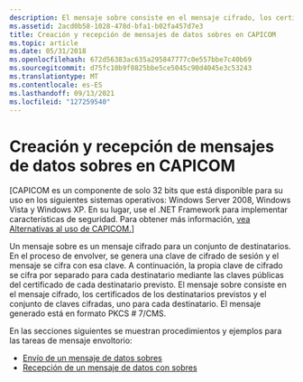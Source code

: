 ```yaml
---
description: El mensaje sobre consiste en el mensaje cifrado, los certificados de los destinatarios previstos y el conjunto de claves cifradas, uno para cada destinatario. El mensaje generado está en formato PKCS \# 7/CMS.
ms.assetid: 2acd0b58-1028-478d-bfa1-b02fa457d7e3
title: Creación y recepción de mensajes de datos sobres en CAPICOM
ms.topic: article
ms.date: 05/31/2018
ms.openlocfilehash: 672d56383ac635a295847777c0e557bbe7c40b69
ms.sourcegitcommit: d75fc10b9f0825bbe5ce5045c90d4045e3c53243
ms.translationtype: MT
ms.contentlocale: es-ES
ms.lasthandoff: 09/13/2021
ms.locfileid: "127259540"
---
```

# <a name="creating-and-receiving-enveloped-data-messages-in-capicom"></a>Creación y recepción de mensajes de datos sobres en CAPICOM

\[CAPICOM es un componente de solo 32 bits que está disponible para su uso en los siguientes sistemas operativos: Windows Server 2008, Windows Vista y Windows XP. En su lugar, use el .NET Framework para implementar características de seguridad. Para obtener más información, [vea Alternativas al uso de CAPICOM.](alternatives-to-using-capicom.md)\]

Un mensaje sobre es un mensaje cifrado para un conjunto de destinatarios. En el proceso de envolver, se genera una clave de cifrado de sesión y el mensaje se cifra con esa clave. A continuación, la propia clave de cifrado se cifra por separado para cada destinatario mediante las claves públicas del certificado de cada destinatario previsto. El mensaje sobre consiste en el mensaje cifrado, los certificados de los destinatarios previstos y el conjunto de claves cifradas, uno para cada destinatario. El mensaje generado está en formato PKCS \# 7/CMS.

En las secciones siguientes se muestran procedimientos y ejemplos para las tareas de mensaje envoltorio:

-   [Envío de un mensaje de datos sobres](sending-an-enveloped-data-message.md)
-   [Recepción de un mensaje de datos con sobres](receiving-an-enveloped-data-message.md)

 

 



